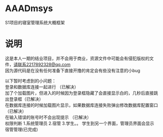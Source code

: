 # AAADmsys
S1项目的寝室管理系统大概框架
# 说明
这是本人一期的结业项目，并不会用于商业，资源文件中可能会有侵犯版权的文件，请联系2217892328@qq.com<br>
因为源代码是在没有任何准备下直接开撸的肯定会有些没有注意的小bug

以下暂时考虑到的小问题：<br>
    登录和数据库连接一起进行 （已解决）<br>
    加了个加载图片，但进入的时候因为登录框隐藏了会直接显示白的，几秒后直接跳出登录框（已解决）<br>
    在数据库连接的时候加载图片显示，如果数据库连接失败弹出修改数据库配置窗口（已解决）<br>
    在输入错误的账号时不会出现提示 （已解决）<br>
    权限判断 1.系统管理员 2.宿管 3.学生。。 学生到另一个界面，管理员界面会显示宿管管理(已完成)<br>

